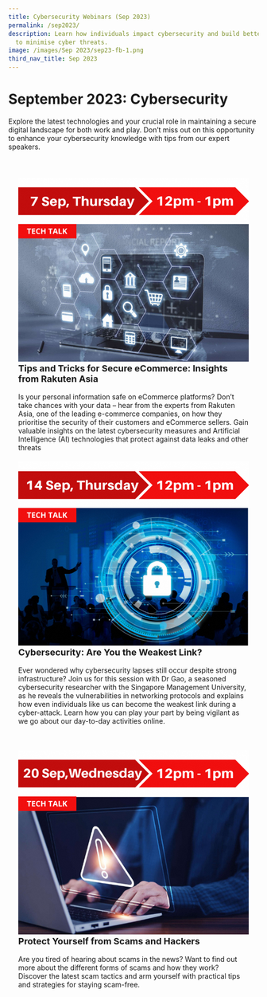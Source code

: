 ```yaml
---
title: Cybersecurity Webinars (Sep 2023)
permalink: /sep2023/
description: Learn how individuals impact cybersecurity and build better systems
  to minimise cyber threats.
image: /images/Sep 2023/‎‎‎sep23-fb-1.png
third_nav_title: Sep 2023
---
```

# September 2023: Cybersecurity


Explore the latest technologies and your crucial role in maintaining a secure digital landscape for both work and play. Don’t miss out on this opportunity to enhance your cybersecurity knowledge with tips from our expert speakers.

<div class="row" style="padding: 20px 0px 10px 0px;">

<div class="col" style="padding: 20px 20px 0px 20px;"><img src="/images/Sep%202023/wa_7sep.png" alt="Tips and Tricks for Secure eCommerce: Insights from Rakuten Asia"><br>

<div class="header" style="font-size:18px"><b>Tips and Tricks for Secure eCommerce: Insights from Rakuten Asia</b></div><br>Is your personal information safe on eCommerce platforms? Don’t take chances with your data – hear from the experts from Rakuten Asia, one of the leading e-commerce companies, on how they prioritise the security of their customers and eCommerce sellers. Gain valuable insights on the latest cybersecurity measures and Artificial Intelligence (AI) technologies that protect against data leaks and other threats</div>

<div class="col" style="padding: 20px 20px 0px 20px;"><img src="/images/Sep%202023/wa_14sep.png" alt="Cybersecurity: Are You the Weakest Link?"><br>

<div class="header" style="font-size:18px"><b>Cybersecurity: Are You the Weakest Link?</b></div><br>Ever wondered why cybersecurity lapses still occur despite strong infrastructure? Join us for this session with Dr Gao, a seasoned cybersecurity researcher with the Singapore Management University, as he reveals the vulnerabilities in networking protocols and explains how even individuals like us can become the weakest link during a cyber-attack. Learn how you can play your part by being vigilant as we go about our day-to-day activities online.</div>

</div>

<div class="row" style="padding: 20px 0px 10px 0px;">

<div class="col" style="padding: 20px 20px 0px 20px;"><img src="/images/Sep%202023/wa_20sep.png" alt="Protect Yourself from Scams and Hackers"><br>

<div class="header" style="font-size:18px"><b>Protect Yourself from Scams and Hackers</b></div><br>Are you tired of hearing about scams in the news? Want to find out more about the different forms of scams and how they work? Discover the latest scam tactics and arm yourself with practical tips and strategies for staying scam-free.</div>

<div class="col" style="padding: 20px 20px 0px 20px;"></div>

</div>